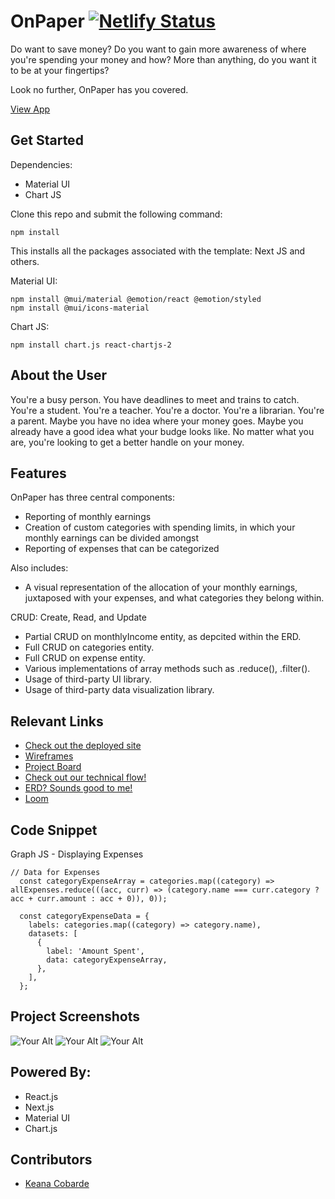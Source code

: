 # OnPaper [![Netlify Status](https://api.netlify.com/api/v1/badges/0a1d8099-ac63-4f29-84f0-c4f2225482e8/deploy-status)](https://onpaper.netlify.app)

Do want to save money? Do you want to gain more awareness of where you're spending your money and how? More than anything, do you want it to be at your fingertips? 

Look no further, OnPaper has you covered.

[View App](https://onpaper.netlify.app)

## Get Started 
Dependencies: 
- Material UI
- Chart JS

Clone this repo and submit the following command: 

```
npm install 
```
This installs all the packages associated with the template: Next JS and others. 

Material UI: 
```
npm install @mui/material @emotion/react @emotion/styled
npm install @mui/icons-material
```
Chart JS: 
```
npm install chart.js react-chartjs-2
```

## About the User 
You're a busy person. You have deadlines to meet and trains to catch. You're a student. You're a teacher. You're a doctor. You're a librarian. You're a parent. Maybe you have no idea where your money goes. Maybe you already have a good idea what your budge looks like. No matter what you are, you're looking to get a better handle on your money.

## Features 
OnPaper has three central components:
- Reporting of monthly earnings
- Creation of custom categories with spending limits, in which your monthly earnings can be divided amongst
- Reporting of expenses that can be categorized 

Also includes: 
- A visual representation of the allocation of your monthly earnings, juxtaposed with your expenses, and what categories they belong within.

CRUD: Create, Read, and Update
- Partial CRUD on monthlyIncome entity, as depcited within the ERD.
- Full CRUD on categories entity.
- Full CRUD on expense entity.
- Various implementations of array methods such as .reduce(), .filter().
- Usage of third-party UI library.
- Usage of third-party data visualization library.  

## Relevant Links
- [Check out the deployed site](https://onpaper.netlify.app)
- [Wireframes](https://www.figma.com/file/JR4j0Iu2gdUDLbuTe0dU1U/OnPaper---Wireframe---Keana-Cobarde?type=design&node-id=0%3A1&mode=design&t=MPeP58xt6PYIbmwz-1)
- [Project Board](https://github.com/users/keanacobarde/projects/9/views/1)
- [Check out our technical flow!](https://github.com/keanacobarde/on-paper/issues/4#issuecomment-1801091901)
- [ERD? Sounds good to me!](https://dbdiagram.io/d/OnPaper-654807b27d8bbd646587a975)
- [Loom](https://www.loom.com/share/23dd7bdbef774ae6bc49d1862784846c?sid=9ea37fcc-39b5-4148-bef5-9438ae29c59d)

## Code Snippet

Graph JS - Displaying Expenses
```
// Data for Expenses
  const categoryExpenseArray = categories.map((category) => allExpenses.reduce(((acc, curr) => (category.name === curr.category ? acc + curr.amount : acc + 0)), 0));

  const categoryExpenseData = {
    labels: categories.map((category) => category.name),
    datasets: [
      {
        label: 'Amount Spent',
        data: categoryExpenseArray,
      },
    ],
  };
```


## Project Screenshots <!-- These can be inside of your project. Look at the repos from class and see how the images are included in the readme -->
<img width="auto" alt="Your Alt" src="../on-paper/assets/sign-in.png">
<img width="auto" alt="Your Alt" src="../on-paper/assets/outlook-graphs.png">
<img width="auto" alt="Your Alt" src="../on-paper/assets/homepage-catcards.png">

## Powered By: 
- React.js
- Next.js
- Material UI
- Chart.js

## Contributors
- [Keana Cobarde](https://github.com/keanacobarde)

